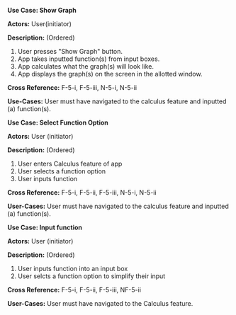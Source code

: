 **Use Case: Show Graph**

**Actors:** User(initiator)

**Description:** (Ordered)
  1. User presses "Show Graph" button.
  2. App takes inputted function(s) from input boxes.
  3. App calculates what the graph(s) will look like.
  4. App displays the graph(s) on the screen in the allotted window.
  
**Cross Reference:** F-5-i, F-5-iii, N-5-i, N-5-ii
  
**Use-Cases:** User must have navigated to the calculus feature and inputted (a) function(s).


**Use Case: Select Function Option**

**Actors:** User (initiator)

**Description:** (Ordered)
  1. User enters Calculus feature of app
  2. User selects a function option
  3. User inputs function
  
**Cross Reference:** F-5-i, F-5-ii, F-5-iii, N-5-i, N-5-ii

**User-Cases:** User must have navigated to the calculus feature and inputted (a) function(s).

**Use Case: Input function**

**Actors:** User (initiator)

**Description:** (Ordered)
  1.  User inputs function into an input box
  2.  User selcts a function option to simplify their input
  
**Cross Reference:** F-5-i, F-5-ii, F-5-iii, NF-5-ii

**User-Cases:** User must have navigated to the Calculus feature.
